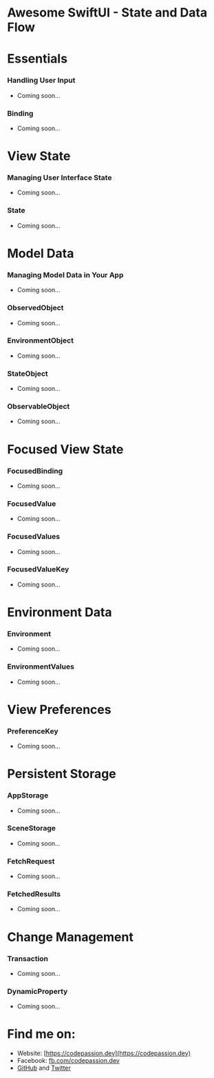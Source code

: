 # Awesome SwiftUI - State and Data Flow

# Essentials

### Handling User Input

- Coming soon...

### Binding

- Coming soon...

# View State

### Managing User Interface State

- Coming soon...

### State

- Coming soon...

# Model Data

### Managing Model Data in Your App

- Coming soon...

### ObservedObject

- Coming soon...

### EnvironmentObject

- Coming soon...

### StateObject

- Coming soon...

### ObservableObject

- Coming soon...

# Focused View State

### FocusedBinding

- Coming soon...

### FocusedValue

- Coming soon...

### FocusedValues

- Coming soon...

### FocusedValueKey

- Coming soon...

# Environment Data

### Environment

- Coming soon...

### EnvironmentValues

- Coming soon...

# View Preferences

### PreferenceKey

- Coming soon...

# Persistent Storage

### AppStorage

- Coming soon...

### SceneStorage

- Coming soon...

### FetchRequest

- Coming soon...

### FetchedResults

- Coming soon...

# Change Management

### Transaction

- Coming soon...

### DynamicProperty

- Coming soon...

# Find me on:

- Website: [https://codepassion.dev](https://codepassion.dev)
- Facebook: [fb.com/codepassion.dev](https://www.facebook.com/codepassion.dev)
- [GitHub](https://github.com/duonghominhhuy) and [Twitter](https://twitter.com/duonghominhhuy)


